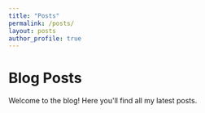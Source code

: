 ```yaml
---
title: "Posts"
permalink: /posts/
layout: posts
author_profile: true
---
```


# Blog Posts

Welcome to the blog! Here you'll find all my latest posts.